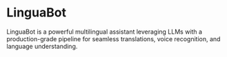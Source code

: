 # LinguaBot
LinguaBot is a powerful multilingual assistant leveraging LLMs with a production-grade pipeline for seamless translations, voice recognition, and language understanding.
